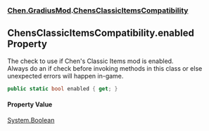 
### [Chen.GradiusMod](./Chen-GradiusMod 'Chen.GradiusMod').[ChensClassicItemsCompatibility](./Chen-GradiusMod-ChensClassicItemsCompatibility 'Chen.GradiusMod.ChensClassicItemsCompatibility')

## ChensClassicItemsCompatibility.enabled Property
The check to use if Chen's Classic Items mod is enabled.  
Always do an if check before invoking methods in this class or else unexpected errors will happen in-game.  
```csharp
public static bool enabled { get; }
```

#### Property Value
[System.Boolean](https://docs.microsoft.com/en-us/dotnet/api/System.Boolean 'System.Boolean')  
